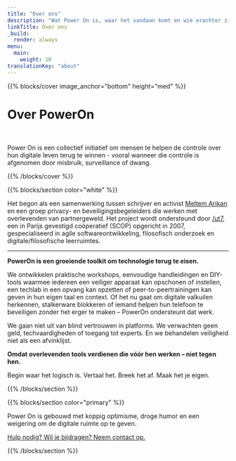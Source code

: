 ```yaml
---
title: "Over ons"
description: "Wat Power On is, waar het vandaan komt en wie erachter zit"
linkTitle: Over ons
_build:
  render: always
menu:
  main:
    weight: 10
translationKey: "about"
---
```



{{% blocks/cover image_anchor="bottom" height="med" %}}

<h1>Over PowerOn</h1>

<p><br></p>

<p>
Power On is een collectief initiatief om mensen te helpen de controle over hun digitale leven terug te winnen - vooral wanneer die controle is afgenomen door misbruik, surveillance of dwang.
</p>

{{% /blocks/cover %}}

{{% blocks/section color="white" %}}

Het begon als een samenwerking tussen schrijver en activist [Meltem Arikan](https://www.meltemarikan.com/) en een groep privacy- en beveiligingsbegeleiders die werken met overlevenden van partnergeweld. Het project wordt ondersteund door [/ut7](https://ut7.fr/), een in Parijs gevestigd coöperatief (SCOP) opgericht in 2007, gespecialiseerd in agile softwareontwikkeling, filosofisch onderzoek en digitale/filosofische leerruimtes.

----

**PowerOn is een groeiende toolkit om technologie terug te eisen.**  

We ontwikkelen praktische workshops, eenvoudige handleidingen en DIY-tools waarmee iedereen een veiliger apparaat kan opschonen of instellen, een techlab in een opvang kan opzetten of peer-to-peertrainingen kan geven in hun eigen taal en context. Of het nu gaat om digitale valkuilen herkennen, stalkerware blokkeren of iemand helpen hun telefoon te beveiligen zonder het erger te maken – PowerOn ondersteunt dat werk.  

We gaan niet uit van blind vertrouwen in platforms. We verwachten geen geld, techvaardigheden of toegang tot experts. En we behandelen veiligheid niet als een afvinklijst.  

**Omdat overlevenden tools verdienen die vóór hen werken – niet tegen hen.**  

Begin waar het logisch is. Vertaal het. Breek het af. Maak het je eigen. 

{{% /blocks/section %}}

{{% blocks/section color="primary" %}}

<p>
  Power On is gebouwd met koppig optimisme, droge humor en een weigering om de digitale ruimte op te geven.
</p>

<p>
  <a href="../contact">Hulp nodig? Wil je bijdragen? Neem contact op.</a>
</p>

{{% /blocks/section %}}

